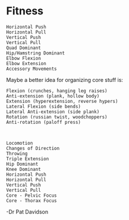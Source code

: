 # Fitness


    Horizontal Push
    Horizontal Pull
    Vertical Push
    Vertical Pull
    Quad Dominant
    Hip/Hamstring Dominant
    Elbow Flexion
    Elbow Extension
    Accessory Movements


Maybe a better idea for organizing core stuff is:

    Flexion (crunches, hanging leg raises)
    Anti-extension (plank, hollow body)
    Extension (hyperextension, reverse hypers)
    Lateral Flexion (side bends)
    Lateral Anti-extension (side plank)
    Rotation (russian twist, woodchoppers)
    Anti-rotation (paloff press)



    Locomotion
    Changes of Direction
    Throwing
    Triple Extension
    Hip Dominant
    Knee Dominant
    Horizontal Push
    Horizontal Pull
    Vertical Push
    Vertical Pull
    Core - Pelvic Focus
    Core - Thorax Focus
-Dr Pat Davidson
